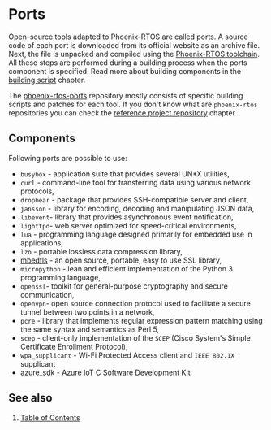 # Ports

Open-source tools adapted to Phoenix-RTOS are called ports. A source code of each port is downloaded from its official
website as an archive file.
Next, the file is unpacked and compiled using the [Phoenix-RTOS toolchain](../building/toolchain.md).
All these steps are performed during a building process when the ports component is specified. Read more about
building components in the [building script](../building/script.md) chapter.

The [phoenix-rtos-ports](https://github.com/phoenix-rtos/phoenix-rtos-ports) repository mostly consists of specific
building scripts and patches for each tool.
If you don't know what are `phoenix-rtos` repositories you can check the
[reference project repository](../building/project.md) chapter.

## Components

Following ports are possible to use:

- `busybox` - application suite that provides several UN*X utilities,
- `curl` - command-line tool for transferring data using various network protocols,
- `dropbear` - package that provides SSH-compatible server and client,
- `jansson` - library for encoding, decoding and manipulating JSON data,
- `libevent`- library that provides asynchronous event notification,
- `lighttpd`- web server optimized for speed-critical environments,
- `lua` - programming language designed primarily for embedded use in applications,
- `lzo` - portable lossless data compression library,
- [mbedtls](mbedtls.md) - an open source, portable, easy to use SSL library,
- `micropython` - lean and efficient implementation of the Python 3 programming language,
- `openssl`- toolkit for general-purpose cryptography and secure communication,
- `openvpn`- open source connection protocol used to facilitate a secure tunnel between two points in a network,
- `pcre` - library that implements regular expression pattern matching using the same syntax and semantics as Perl 5,
- `scep` - client-only implementation of the `SCEP` (Cisco System's Simple Certificate Enrollment Protocol),
- `wpa_supplicant` - Wi-Fi Protected Access client and `IEEE 802.1X` supplicant
- [azure_sdk](azure_sdk.md) - Azure IoT C Software Development Kit

<!-- #TODO: add chapters on how to use each of these tools -->

## See also

1. [Table of Contents](../index.md)
